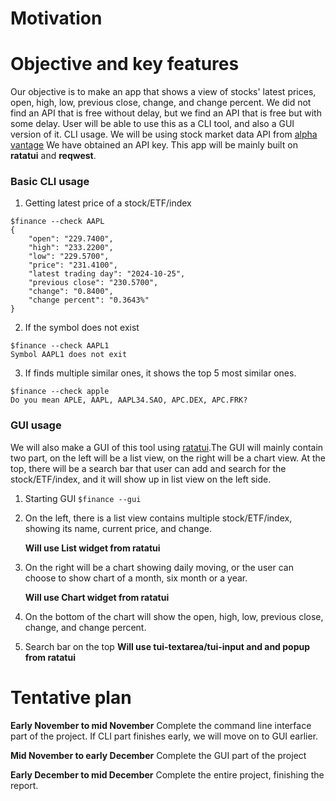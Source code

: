 # Motivation

# Objective and key features

Our objective is to make an app that shows a view of stocks' latest prices, open, high, low, previous close, change, and change percent. We did not find an API that is free without delay, but we find an API that is free but with some delay.
User will be able to use this as a CLI tool, and also a GUI version of it.
CLI usage.
We will be using stock market data API from [alpha vantage](https://www.alphavantage.co/documentation/)
We have obtained an API key.
This app will be mainly built on **ratatui** and **reqwest**.

### Basic CLI usage

1. Getting latest price of a stock/ETF/index

```
$finance --check AAPL
{
    "open": "229.7400",
    "high": "233.2200",
    "low": "229.5700",
    "price": "231.4100",
    "latest trading day": "2024-10-25",
    "previous close": "230.5700",
    "change": "0.8400",
    "change percent": "0.3643%"
}
```

2. If the symbol does not exist

```
$finance --check AAPL1
Symbol AAPL1 does not exit
```

3. If finds multiple similar ones, it shows the top 5 most similar ones.

```
$finance --check apple
Do you mean APLE, AAPL, AAPL34.SAO, APC.DEX, APC.FRK?
```

### GUI usage

We will also make a GUI of this tool using [ratatui](https://ratatui.rs/).The GUI will mainly contain two part, on the left will be a list view, on the right will be a chart view. At the top, there will be a search bar that user can add and search for the stock/ETF/index, and it will show up in list view on the left side.

1. Starting GUI
   `$finance --gui`

2. On the left, there is a list view contains multiple stock/ETF/index, showing its name, current price, and change.

   **Will use List widget from ratatui**

3. On the right will be a chart showing daily moving, or the user can choose to show chart of a month, six month or a year.

   **Will use Chart widget from ratatui**

4. On the bottom of the chart will show the open, high, low, previous close, change, and change percent.

5. Search bar on the top
   **Will use tui-textarea/tui-input and and popup from ratatui**

# Tentative plan

**Early November to mid November**
Complete the command line interface part of the project. If CLI part finishes early, we will move on to GUI earlier.

**Mid November to early December**
Complete the GUI part of the project

**Early December to mid December**
Complete the entire project, finishing the report.

